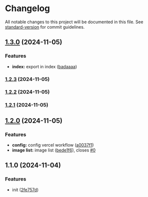 # Changelog

All notable changes to this project will be documented in this file. See [standard-version](https://github.com/conventional-changelog/standard-version) for commit guidelines.

## [1.3.0](https://github.com/RainesG/base-components/compare/v1.2.3...v1.3.0) (2024-11-05)


### Features

* **index:** export in index ([badaaaa](https://github.com/RainesG/base-components/commit/badaaaa1a1d037609ffebcf609088c706709fdf1))

### [1.2.3](https://github.com/RainesG/base-components/compare/v1.2.2...v1.2.3) (2024-11-05)

### [1.2.2](https://github.com/RainesG/base-components/compare/v1.2.1...v1.2.2) (2024-11-05)

### [1.2.1](https://github.com/RainesG/base-components/compare/v1.2.0...v1.2.1) (2024-11-05)

## [1.2.0](https://github.com/RainesG/base-components/compare/v1.1.0...v1.2.0) (2024-11-05)


### Features

* **config:** config vercel workflow ([a0037f1](https://github.com/RainesG/base-components/commit/a0037f1d94ae8e8649252ba55f1136773c70bf5d))
* **image list:** image list ([bede1f6](https://github.com/RainesG/base-components/commit/bede1f679eb51560a522a6d6ccdde230ae0358a5)), closes [#0](https://github.com/RainesG/base-components/issues/0)

## 1.1.0 (2024-11-04)


### Features

* init ([2fe757d](https://github.com/RainesG/base-components/commit/2fe757daf1c1df07bacf1c1244bf4bcfe6ec356d))
